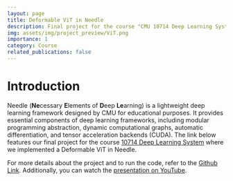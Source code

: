 ```yaml
---
layout: page
title: Deformable ViT in Needle
description: Final project for the course "CMU 10714 Deep Learning System"
img: assets/img/project_preview/ViT.png
importance: 1
category: Course
related_publications: false
---
```


# Introduction
Needle (**Ne**cessary **E**lements of **D**eep **Le**arning) is a lightweight deep learning framework designed by CMU for educational purposes. It provides essential components of deep learning frameworks, including modular programming abstraction, dynamic computational graphs, automatic differentiation, and tensor acceleration backends (CUDA). The link below features our final project for the course [10714 Deep Learning System](https://dlsyscourse.org/) where we implemented a Deformable ViT in Needle.

For more details about the project and to run the code, refer to the [Github Link](https://github.com/DLSFinalProject2024/ViTNeedle). Additionally, you can watch the [presentation on YouTube](https://youtu.be/Qt14bRrMwx4?si=qB3-vLdEUDCyUUlL).